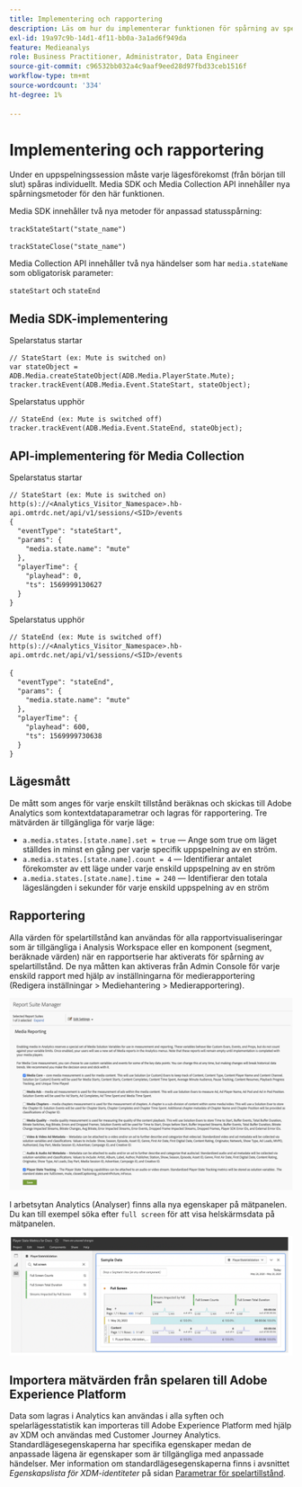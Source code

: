 ```yaml
---
title: Implementering och rapportering
description: Läs om hur du implementerar funktionen för spårning av spelartillstånd, inklusive .
exl-id: 19a97c9b-14d1-4f11-bb0a-3a1ad6f949da
feature: Medieanalys
role: Business Practitioner, Administrator, Data Engineer
source-git-commit: c96532bb032a4c9aaf9eed28d97fbd33ceb1516f
workflow-type: tm+mt
source-wordcount: '334'
ht-degree: 1%

---
```


# Implementering och rapportering

Under en uppspelningssession måste varje lägesförekomst (från början till slut) spåras individuellt. Media SDK och Media Collection API innehåller nya spårningsmetoder för den här funktionen.

Media SDK innehåller två nya metoder för anpassad statusspårning:

`trackStateStart("state_name")`

`trackStateClose("state_name")`


Media Collection API innehåller två nya händelser som har `media.stateName` som obligatorisk parameter:

`stateStart` och `stateEnd`

## Media SDK-implementering

Spelarstatus startar

```
// StateStart (ex: Mute is switched on)
var stateObject = ADB.Media.createStateObject(ADB.Media.PlayerState.Mute);
tracker.trackEvent(ADB.Media.Event.StateStart, stateObject);
```

Spelarstatus upphör

```
// StateEnd (ex: Mute is switched off)
tracker.trackEvent(ADB.Media.Event.StateEnd, stateObject);
```


## API-implementering för Media Collection

Spelarstatus startar

```
// StateStart (ex: Mute is switched on)
http(s)://<Analytics_Visitor_Namespace>.hb-api.omtrdc.net/api/v1/sessions/<SID>/events
{
  "eventType": "stateStart",
  "params": {
    "media.state.name": "mute"
  },
  "playerTime": {
    "playhead": 0,
    "ts": 1569999130627
  }
}
```

Spelarstatus upphör

```
// StateEnd (ex: Mute is switched off)
http(s)://<Analytics_Visitor_Namespace>.hb-api.omtrdc.net/api/v1/sessions/<SID>/events

{
  "eventType": "stateEnd",
  "params": {
    "media.state.name": "mute"
  },
  "playerTime": {
    "playhead": 600,
    "ts": 1569999730638
  }
}
```

## Lägesmått

De mått som anges för varje enskilt tillstånd beräknas och skickas till Adobe Analytics som kontextdataparametrar och lagras för rapportering. Tre mätvärden är tillgängliga för varje läge:

* `a.media.states.[state.name].set = true` — Ange som true om läget ställdes in minst en gång per varje specifik uppspelning av en ström.
* `a.media.states.[state.name].count = 4` — Identifierar antalet förekomster av ett läge under varje enskild uppspelning av en ström
* `a.media.states.[state.name].time = 240` — Identifierar den totala lägeslängden i sekunder för varje enskild uppspelning av en ström

## Rapportering

Alla värden för spelartillstånd kan användas för alla rapportvisualiseringar som är tillgängliga i Analysis Workspace eller en komponent (segment, beräknade värden) när en rapportserie har aktiverats för spårning av spelartillstånd. De nya måtten kan aktiveras från Admin Console för varje enskild rapport med hjälp av inställningarna för medierapportering (Redigera inställningar > Mediehantering > Medierapportering).

![](assets/report-setup.png)

I arbetsytan Analytics (Analyser) finns alla nya egenskaper på mätpanelen. Du kan till exempel söka efter `full screen` för att visa helskärmsdata på mätpanelen.

![](assets/full-screen-report.png)

## Importera mätvärden från spelaren till Adobe Experience Platform

Data som lagras i Analytics kan användas i alla syften och spelarlägesstatistik kan importeras till Adobe Experience Platform med hjälp av XDM och användas med Customer Journey Analytics. Standardlägesegenskaperna har specifika egenskaper medan de anpassade lägena är egenskaper som är tillgängliga med anpassade händelser. Mer information om standardlägesegenskaperna finns i avsnittet *Egenskapslista för XDM-identiteter* på sidan [Parametrar för spelartillstånd](/help/metrics-and-metadata/player-state-parameters.md).
